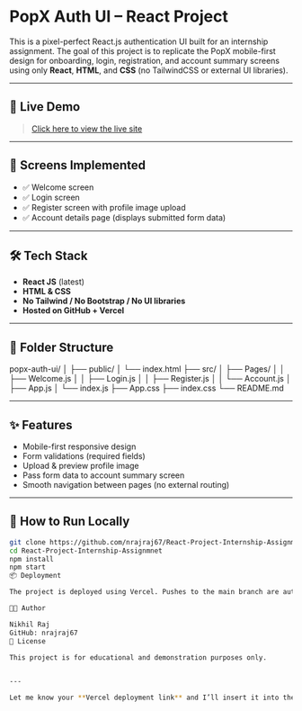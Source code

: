 # PopX Auth UI – React Project

This is a pixel-perfect React.js authentication UI built for an internship assignment. The goal of this project is to replicate the PopX mobile-first design for onboarding, login, registration, and account summary screens using only **React**, **HTML**, and **CSS** (no TailwindCSS or external UI libraries).

---

## 🔗 Live Demo

> [Click here to view the live site](https://resilient-profiterole-8d5736.netlify.app)

---

## 📸 Screens Implemented

- ✅ Welcome screen
- ✅ Login screen
- ✅ Register screen with profile image upload
- ✅ Account details page (displays submitted form data)

---

## 🛠 Tech Stack

- **React JS** (latest)
- **HTML & CSS**
- **No Tailwind / No Bootstrap / No UI libraries**
- **Hosted on GitHub + Vercel**

---

## 📁 Folder Structure

popx-auth-ui/
│
├── public/
│ └── index.html
├── src/
│ ├── Pages/
│ │ ├── Welcome.js
│ │ ├── Login.js
│ │ ├── Register.js
│ │ └── Account.js
│ ├── App.js
│ └── index.js
├── App.css
├── index.css
└── README.md


---

## ✨ Features

- Mobile-first responsive design
- Form validations (required fields)
- Upload & preview profile image
- Pass form data to account summary screen
- Smooth navigation between pages (no external routing)

---

## 🧪 How to Run Locally

```bash
git clone https://github.com/nrajraj67/React-Project-Internship-Assignmnet.git
cd React-Project-Internship-Assignmnet
npm install
npm start
📦 Deployment

The project is deployed using Vercel. Pushes to the main branch are automatically deployed.

🧑‍💻 Author

Nikhil Raj
GitHub: nrajraj67
📜 License

This project is for educational and demonstration purposes only.


---

Let me know your **Vercel deployment link** and I’ll insert it into the `Live Demo` sec# React-Project .
